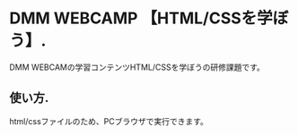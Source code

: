 # DMM WEBCAMP 【HTML/CSSを学ぼう】. 
DMM WEBCAMの学習コンテンツHTML/CSSを学ぼうの研修課題です。  
## 使い方. 
html/cssファイルのため、PCブラウザで実行できます。  
